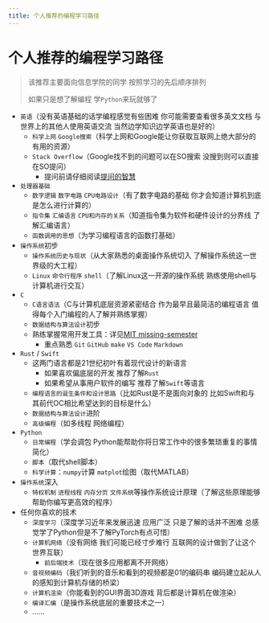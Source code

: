 ```yaml
---
title: 个人推荐的编程学习路径
---
```


# 个人推荐的编程学习路径

> 该推荐主要面向信息学院的同学 按照学习的先后顺序排列
> 
> 如果只是想了解编程 学`Python`来玩就够了

- `英语`（没有英语基础的话学编程感觉有些困难 你可能需要查看很多英文文档 与世界上的其他人使用英语交流 当然边学知识边学英语也是好的）
    - `科学上网` `Google搜索`（科学上网和Google能让你获取互联网上绝大部分的有用的资源）
    - `Stack Overflow`（Google找不到的问题可以在SO搜索 没搜到则可以直接在SO提问）
      - 提问前请仔细阅读[提问的智慧](https://github.com/ryanhanwu/How-To-Ask-Questions-The-Smart-Way/blob/main/README-zh_CN.md)
- `处理器基础`
    - `数字逻辑` `数字电路` `CPU电路设计`（有了数字电路的基础 你才会知道计算机到底是怎么进行计算的）
    - `指令集` `汇编语言` `CPU和内存的关系`（知道指令集为软件和硬件设计的分界线 了解汇编语言）
    - `函数调用的思想`（为学习编程语言的函数打基础）
- `操作系统`初步
    - `操作系统历史与现状`（从大家熟悉的桌面操作系统切入 了解操作系统这一世界级的大工程）
    - `Linux` `命令行程序` `shell`（了解Linux这一开源的操作系统 熟练使用shell与计算机进行交互）
- `C`
    - `C语言语法`（C与计算机底层资源紧密结合 作为最早且最简洁的编程语言 值得每个入门编程的人了解并熟练掌握）
    - `数据结构与算法设计`初步
    - 熟练掌握常用开发工具：详见[MIT missing-semester](https://missing-semester-cn.github.io)
        - 重点熟悉 `Git` `GitHub` `make` `VS Code` `Markdown`
- `Rust` / `Swift`
    - 这两门语言都是21世纪初叶有着现代设计的新语言
        - 如果喜欢偏底层的开发 推荐了解`Rust`
        - 如果希望从事用户软件的编写 推荐了解`Swift`等语言
    - `编程语言的诞生条件和设计思路`（比如Rust是不是面向对象的 比如Swift和与其前代OC相比希望达到的目标是什么）
    - `数据结构与算法设计`进阶
    - `高级编程`（如多线程 网络编程）
- `Python`
    - `日常编程`（学会调包 Python能帮助你将日常工作中的很多繁琐重复的事情简化）
    - `脚本`（取代shell脚本）
    - `科学计算`：`numpy`计算 `matplot`绘图（取代MATLAB）
- `操作系统`深入
    - `特权机制` `进程线程` `内存分页` `文件系统`等操作系统设计原理（了解这些原理能够帮助你编写更高效的程序）
- 任何你喜欢的技术
    - `深度学习`（深度学习近年来发展迅速 应用广泛 只是了解的话并不困难 总感觉学了Python但是不了解PyTorch有点可惜）
    - `计算机网络`（没有网络 我们可能已经寸步难行 互联网的设计做到了让这个世界互联）
        - `前后端技术`（现在很多应用都离不开网络）
    - `音视频编码`（我们听到的音乐和看到的视频都是01的编码串 编码建立起从人的感知到计算机存储的桥梁）
    - `计算机渲染`（你能看到的GUI界面3D游戏 背后都是计算机在做渲染）
    - `编译汇编`（是操作系统底层的重要技术之一）
    - ......
